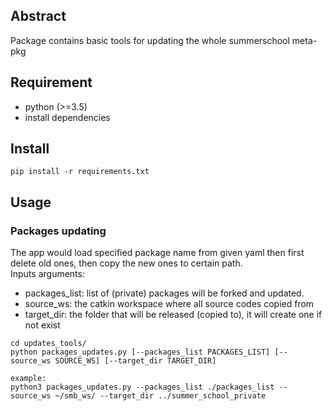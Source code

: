 ## Abstract   
Package contains basic tools for updating the whole summerschool meta-pkg    

## Requirement  
* python (>=3.5)  
* install dependencies  

## Install 
``` 
pip install -r requirements.txt  
```

## Usage  
### Packages updating  
The app would load specified package name from given yaml then first delete old ones, then copy the new ones to certain path.  
Inputs arguments:  
* packages_list: list of (private) packages will be forked and updated.   
* source_ws: the catkin workspace where all source codes copied from  
* target_dir: the folder that will be released (copied to), it will create one if not exist  

```
cd updates_tools/   
python packages_updates.py [--packages_list PACKAGES_LIST] [--source_ws SOURCE_WS] [--target_dir TARGET_DIR]  

example:  
python3 packages_updates.py --packages_list ./packages_list --source_ws ~/smb_ws/ --target_dir ../summer_school_private
```



